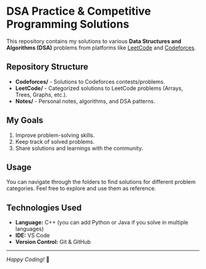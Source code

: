
# DSA Practice & Competitive Programming Solutions

This repository contains my solutions to various **Data Structures and Algorithms (DSA)** problems from platforms like [LeetCode](https://leetcode.com/) and [Codeforces](https://codeforces.com/).

## Repository Structure

- **Codeforces/** - Solutions to Codeforces contests/problems.
- **LeetCode/** - Categorized solutions to LeetCode problems (Arrays, Trees, Graphs, etc.).
- **Notes/** - Personal notes, algorithms, and DSA patterns.

## My Goals

1. Improve problem-solving skills.
2. Keep track of solved problems.
3. Share solutions and learnings with the community.

## Usage

You can navigate through the folders to find solutions for different problem categories. Feel free to explore and use them as reference.

## Technologies Used

- **Language:** C++ (you can add Python or Java if you solve in multiple languages)
- **IDE:** VS Code
- **Version Control:** Git & GitHub

---

*Happy Coding!* 🚀
